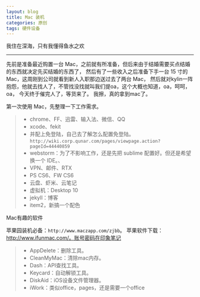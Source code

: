 ```yaml
---
layout: blog
title: Mac 装机
categories: 原创
tags: 硬件设备
---
```


我住在深海，只有我懂得鱼水之欢

<!--more-->

* * *

先前是准备最近购置一台 Mac，之前就有所准备，但后来由于结婚需要买点结婚的东西就决定先买结婚的东西了，
然后有了一些收入之后准备下手一台 15 寸的 Mac，这周刚到公司就看到新人入职那边送过去了两台 Mac，
然后就对kylin一阵抱怨，他就去找人了，不管找没找就叫我们提oa，这个大概也知道，oa，呵呵，oa，
今天终于催完人了，等货来了。
我擦，真的拿到mac了。

第一次使用 Mac，先整理一下工作需求。

> * chrome、FF、迅雷、输入法、微信、QQ
> * xcode、fekit
> * 并配上免登陆，自己去了解怎么配置免登陆。`http://wiki.corp.qunar.com/pages/viewpage.action?pageId=44440859`
> * webstorm：为了不影响工作，还是先把 sublime 配置好。但还是希望换一个 IDE。、
> * VPN、邮件、RTX
> * PS CS6、FW CS6
> * 云盘、虾米、云笔记
> * 虚拟机：Desktop 10
> * jekyll：博客
> * item2，新搞一个配色

Mac有趣的软件

苹果园装机必备：`http://www.maczapp.com/zjbb`。
苹果软件下载：http://www.ifunmac.com/。账号密码在印象笔记

> * AppDelete：删除工具。
> * CleanMyMac：清除mac内存。
> * Dash：API查找工具。
> * Keycard：自动解锁工具。
> * DiskAid：iOS设备文件管理器。
> * iWork：类似office，pages，还是需要一个office
